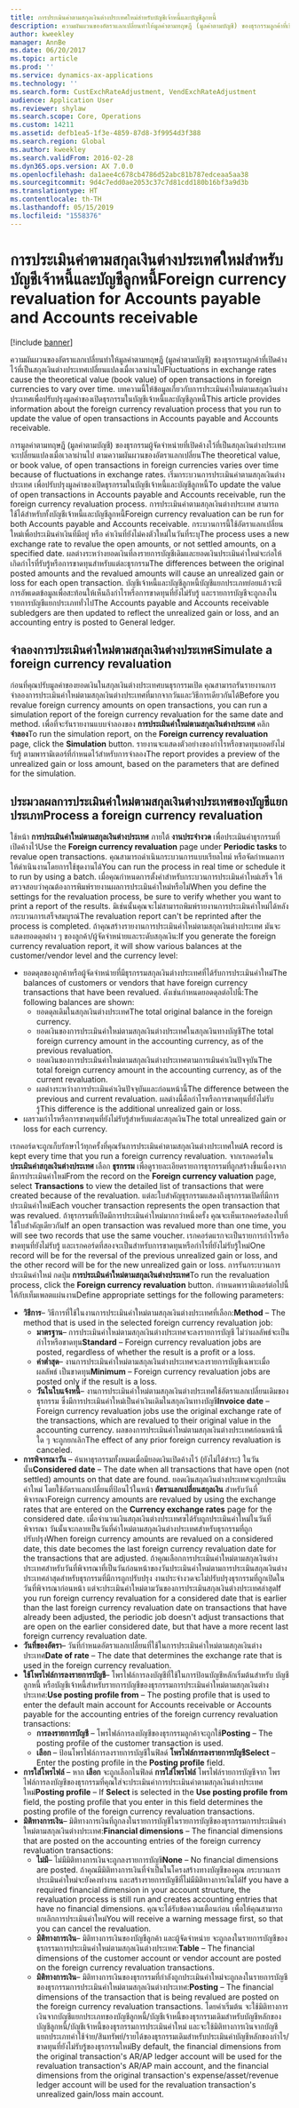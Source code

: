```yaml
---
title: การประเมินค่าตามสกุลเงินต่างประเทศใหม่สำหรับบัญชีเจ้าหนี้และบัญชีลูกหนี้
description: ความผันผวนของอัตราแลกเปลี่ยนทำให้มูลค่าตามทฤษฎี (มูลค่าตามบัญชี) ของธุรกรรมลูกค้าที่เปิดค้างไว้ที่เป็นสกุลเงินต่างประเทศเปลี่ยนแปลงเมื่อเวลาผ่านไป บทความนี้ให้ข้อมูลเกี่ยวกับการประเมินค่าใหม่ตามสกุลเงินต่างประเทศเพื่อปรับปรุงมูลค่าของเปิดธุรกรรมในบัญชีเจ้าหนี้และบัญชีลูกหนี้
author: kweekley
manager: AnnBe
ms.date: 06/20/2017
ms.topic: article
ms.prod: ''
ms.service: dynamics-ax-applications
ms.technology: ''
ms.search.form: CustExchRateAdjustment, VendExchRateAdjustment
audience: Application User
ms.reviewer: shylaw
ms.search.scope: Core, Operations
ms.custom: 14211
ms.assetid: defb1ea5-1f3e-4859-87d8-3f9954d3f388
ms.search.region: Global
ms.author: kweekley
ms.search.validFrom: 2016-02-28
ms.dyn365.ops.version: AX 7.0.0
ms.openlocfilehash: da1aee4c678cb4786d52abc81b787edceaa5aa38
ms.sourcegitcommit: 9d4c7edd0ae2053c37c7d81cdd180b16bf3a9d3b
ms.translationtype: HT
ms.contentlocale: th-TH
ms.lasthandoff: 05/15/2019
ms.locfileid: "1558376"
---
```

# <a name="foreign-currency-revaluation-for-accounts-payable-and-accounts-receivable"></a><span data-ttu-id="a5792-104">การประเมินค่าตามสกุลเงินต่างประเทศใหม่สำหรับบัญชีเจ้าหนี้และบัญชีลูกหนี้</span><span class="sxs-lookup"><span data-stu-id="a5792-104">Foreign currency revaluation for Accounts payable and Accounts receivable</span></span>

[!include [banner](../includes/banner.md)]

<span data-ttu-id="a5792-105">ความผันผวนของอัตราแลกเปลี่ยนทำให้มูลค่าตามทฤษฎี (มูลค่าตามบัญชี) ของธุรกรรมลูกค้าที่เปิดค้างไว้ที่เป็นสกุลเงินต่างประเทศเปลี่ยนแปลงเมื่อเวลาผ่านไป</span><span class="sxs-lookup"><span data-stu-id="a5792-105">Fluctuations in exchange rates cause the theoretical value (book value) of open transactions in foreign currencies to vary over time.</span></span> <span data-ttu-id="a5792-106">บทความนี้ให้ข้อมูลเกี่ยวกับการประเมินค่าใหม่ตามสกุลเงินต่างประเทศเพื่อปรับปรุงมูลค่าของเปิดธุรกรรมในบัญชีเจ้าหนี้และบัญชีลูกหนี้</span><span class="sxs-lookup"><span data-stu-id="a5792-106">This article provides information about the foreign currency revaluation process that you run to update the value of open transactions in Accounts payable and Accounts receivable.</span></span> 

<span data-ttu-id="a5792-107">การมูลค่าตามทฤษฎี (มูลค่าตามบัญชี) ของธุรกรรมผู้จัดจำหน่ายที่เปิดค้างไว้ที่เป็นสกุลเงินต่างประเทศ จะเปลี่ยนแปลงเมื่อเวลาผ่านไป ตามความผันผวนของอัตราแลกเปลี่ยน</span><span class="sxs-lookup"><span data-stu-id="a5792-107">The theoretical value, or book value, of open transactions in foreign currencies varies over time because of fluctuations in exchange rates.</span></span> <span data-ttu-id="a5792-108">เริ่มกระบวนการประเมินค่าตามสกุลเงินต่างประเทศ เพื่อปรับปรุงมูลค่าของเปิดธุรกรรมในบัญชีเจ้าหนี้และบัญชีลูกหนี้</span><span class="sxs-lookup"><span data-stu-id="a5792-108">To update the value of open transactions in Accounts payable and Accounts receivable, run the foreign currency revaluation process.</span></span> <span data-ttu-id="a5792-109">การประเมินค่าตามสกุลเงินต่างประเทศ สามารถใช้ได้สำหรับทั้งบัญชีเจ้าหนี้และบัญชีลูกหนี้</span><span class="sxs-lookup"><span data-stu-id="a5792-109">Foreign currency revaluation can be run for both Accounts payable and Accounts receivable.</span></span> <span data-ttu-id="a5792-110">กระบวนการนี้ใช้อัตราแลกเปลี่ยนใหม่เพื่อประเมินค่าเงินที่มีอยู่ หรือ ค่าเงินที่ยังไม่คงตัวใหม่ในวันที่ระบุ</span><span class="sxs-lookup"><span data-stu-id="a5792-110">The process uses a new exchange rate to revalue the open amounts, or not settled amounts, on a specified date.</span></span> <span data-ttu-id="a5792-111">ผลต่างระหว่างยอดเงินที่ลงรายการบัญชีเดิมและยอดเงินประเมินค่าใหม่จะก่อให้เกิดกำไรที่รับรู้หรือการขาดทุนสำหรับแต่ละธุรกรรม</span><span class="sxs-lookup"><span data-stu-id="a5792-111">The differences between the original posted amounts and the revalued amounts will cause an unrealized gain or loss for each open transaction.</span></span> <span data-ttu-id="a5792-112">บัญชีเจ้าหนี้และบัญชีลูกหนี้บัญชีแยกประเภทย่อยแล้วจะมีการอัพเดตข้อมูลเพื่อสะท้อนให้เห็นถึงกำไรหรือการขาดทุนที่ยังไม่รับรู้ และรายการบัญชีจะถูกลงในรายการบัญชีแยกประเภททั่วไป</span><span class="sxs-lookup"><span data-stu-id="a5792-112">The Accounts payable and Accounts receivable subledgers are then updated to reflect the unrealized gain or loss, and an accounting entry is posted to General ledger.</span></span>

## <a name="simulate-a-foreign-currency-revaluation"></a><span data-ttu-id="a5792-113">จำลองการประเมินค่าใหม่ตามสกุลเงินต่างประเทศ</span><span class="sxs-lookup"><span data-stu-id="a5792-113">Simulate a foreign currency revaluation</span></span>
<span data-ttu-id="a5792-114">ก่อนที่คุณปรับมูลค่าของยอดเงินในสกุลเงินต่างประเทศบนธุรกรรมเปิด คุณสามารถรันรายงานการจำลองการประเมินค่าใหม่ตามสกุลเงินต่างประเทศที่มากจากวันและวิธีการเดียวกันได้</span><span class="sxs-lookup"><span data-stu-id="a5792-114">Before you revalue foreign currency amounts on open transactions, you can run a simulation report of the foreign currency revaluation for the same date and method.</span></span> <span data-ttu-id="a5792-115">เพื่อที่จะรันรายงานแบบจำลองของ **การประเมินค่าใหม่ตามสกุลเงินต่างประเทศ** คลิก **จำลอง**</span><span class="sxs-lookup"><span data-stu-id="a5792-115">To run the simulation report, on the **Foreign currency revaluation** page, click the **Simulation** button.</span></span> <span data-ttu-id="a5792-116">รายงานจะแสดงตัวอย่างของกำไรหรือขาดทุนยอดยังไม่รับรู้ ตามพารามิเตอร์ที่กำหนดไว้สำหรับการจำลอง</span><span class="sxs-lookup"><span data-stu-id="a5792-116">The report provides a preview of the unrealized gain or loss amount, based on the parameters that are defined for the simulation.</span></span>

## <a name="process-a-foreign-currency-revaluation"></a><span data-ttu-id="a5792-117">ประมวลผลการประเมินค่าใหม่ตามสกุลเงินต่างประเทศของบัญชีแยกประเภท</span><span class="sxs-lookup"><span data-stu-id="a5792-117">Process a foreign currency revaluation</span></span>
<span data-ttu-id="a5792-118">ใช้หน้า **การประเมินค่าใหม่ตามสกุลเงินต่างประเทศ** ภายใต้ **งานประจำงวด** เพื่อประเมินค่าธุรกรรมที่เปิดค้างไว้</span><span class="sxs-lookup"><span data-stu-id="a5792-118">Use the **Foreign currency revaluation** page under **Periodic tasks** to revalue open transactions.</span></span> <span data-ttu-id="a5792-119">คุณสามารถดำเนินกระบวนการแบบเรียลไทม์ หรือจัดกำหนดการให้ดำเนินงานโดยการใช้ชุดงานได้</span><span class="sxs-lookup"><span data-stu-id="a5792-119">You can run the process in real time or schedule it to run by using a batch.</span></span> <span data-ttu-id="a5792-120">เมื่อคุณกำหนดการตั้งค่าสำหรับกระบวนการประเมินค่าใหม่เสร็จ ให้ตรวจสอบว่าคุณต้องการพิมพ์รายงานผลการประเมินค่าใหม่หรือไม่</span><span class="sxs-lookup"><span data-stu-id="a5792-120">When you define the settings for the revaluation process, be sure to verify whether you want to print a report of the results.</span></span> <span data-ttu-id="a5792-121">มิเช่นนั้นคุณจะไม่สามารถพิมพ์รายงานการประเมินค่าใหม่ได้หลังกระบวนการเสร็จสมบูรณ์</span><span class="sxs-lookup"><span data-stu-id="a5792-121">The revaluation report can't be reprinted after the process is completed.</span></span> <span data-ttu-id="a5792-122">ถ้าคุณสร้างรายงานการประเมินค่าใหม่ตามสกุลเงินต่างประเทศ มันจะแสดงยอดดุลต่าง ๆ ของลูกค้า/ผู้จัดจำหน่ายและระดับสกุลเงิน:</span><span class="sxs-lookup"><span data-stu-id="a5792-122">If you generate the foreign currency revaluation report, it will show various balances at the customer/vendor level and the currency level:</span></span>

-   <span data-ttu-id="a5792-123">ยอดดุลของลูกค้าหรือผู้จัดจำหน่ายที่มีธุรกรรมสกุลเงินต่างประเทศที่ได้รับการประเมินค่าใหม่</span><span class="sxs-lookup"><span data-stu-id="a5792-123">The balances of customers or vendors that have foreign currency transactions that have been revalued.</span></span> <span data-ttu-id="a5792-124">ดังเช่นกำหนดยอดดุลต่อไปนี้:</span><span class="sxs-lookup"><span data-stu-id="a5792-124">The following balances are shown:</span></span>
    -   <span data-ttu-id="a5792-125">ยอดดุลเดิมในสกุลเงินต่างประเทศ</span><span class="sxs-lookup"><span data-stu-id="a5792-125">The total original balance in the foreign currency.</span></span>
    -   <span data-ttu-id="a5792-126">ยอดเงินของการประเมินค่าใหม่ตามสกุลเงินต่างประเทศในสกุลเงินทางบัญชี</span><span class="sxs-lookup"><span data-stu-id="a5792-126">The total foreign currency amount in the accounting currency, as of the previous revaluation.</span></span>
    -   <span data-ttu-id="a5792-127">ยอดเงินของการประเมินค่าใหม่ตามสกุลเงินต่างประเทศตามการเมินค่าเงินปัจจุบัน</span><span class="sxs-lookup"><span data-stu-id="a5792-127">The total foreign currency amount in the accounting currency, as of the current revaluation.</span></span>
    -   <span data-ttu-id="a5792-128">ผลต่างระหว่างการประเมินค่าเงินปัจจุบันและก่อนหน้านี้</span><span class="sxs-lookup"><span data-stu-id="a5792-128">The difference between the previous and current revaluation.</span></span> <span data-ttu-id="a5792-129">ผลต่างนี้คือกำไรหรือการขาดทุนที่ยังไม่รับรู้</span><span class="sxs-lookup"><span data-stu-id="a5792-129">This difference is the additional unrealized gain or loss.</span></span>
-   <span data-ttu-id="a5792-130">ผลรวมกำไรหรือการขาดทุนที่ยังไม่รับรู้สำหรับแต่ละสกุลเงิน</span><span class="sxs-lookup"><span data-stu-id="a5792-130">The total unrealized gain or loss for each currency.</span></span>

<span data-ttu-id="a5792-131">เรกคอร์ดจะถูกเก็บรักษาไว้ทุกครั้งที่คุณรันการประเมินค่าตามสกุลเงินต่างประเทศใหม่</span><span class="sxs-lookup"><span data-stu-id="a5792-131">A record is kept every time that you run a foreign currency revaluation.</span></span> <span data-ttu-id="a5792-132">จากเรกคอร์ดใน **ประเมินค่าสกุลเงินต่างประเทศ** เลือก **ธุรกรรม** เพื่อดูรายละเอียดรายการธุรกรรมที่ถูกสร้างขึ้นเนื่องจาก มีการประเมินค่าใหม่</span><span class="sxs-lookup"><span data-stu-id="a5792-132">From the record on the **Foreign currency valuation** page, select **Transactions** to view the detailed list of transactions that were created because of the revaluation.</span></span> <span data-ttu-id="a5792-133">แต่ละใบสำคัญธุรกรรมแสดงถึงธุรกรรมเปิดที่มีการประเมินค่าใหม่</span><span class="sxs-lookup"><span data-stu-id="a5792-133">Each voucher transaction represents the open transaction that was revalued.</span></span> <span data-ttu-id="a5792-134">ถ้าธุรกรรมที่เปิดมีการประเมินค่าใหม่มากกว่าหนึ่งครั้ง คุณจะเห็นเรกคอร์ดสองใบที่ใช้ใบสำคัญเดียวกัน</span><span class="sxs-lookup"><span data-stu-id="a5792-134">If an open transaction was revalued more than one time, you will see two records that use the same voucher.</span></span> <span data-ttu-id="a5792-135">เรกคอร์ดแรกจะเป็นรายการกำไรหรือขาดทุนที่ยังไม่รับรู้ และเรกคอร์ดที่สองจะเป็นสำหรับการขาดทุนหรือกำไรที่ยังไม่รับรู้ใหม่</span><span class="sxs-lookup"><span data-stu-id="a5792-135">One record will be for the reversal of the previous unrealized gain or loss, and the other record will be for the new unrealized gain or loss.</span></span> <span data-ttu-id="a5792-136">การรันกระบวนการประเมินค่าใหม่ กดปุ่ม **การประเมินค่าใหม่ตามสกุลเงินต่างประเทศ**</span><span class="sxs-lookup"><span data-stu-id="a5792-136">To run the revaluation process, click the **Foreign currency revaluation** button.</span></span> <span data-ttu-id="a5792-137">กำหนดพารามิเตอร์ต่อไปนี้ให้กับเท็มเพลตแผ่นงาน</span><span class="sxs-lookup"><span data-stu-id="a5792-137">Define appropriate settings for the following parameters:</span></span>

-   <span data-ttu-id="a5792-138">**วิธีการ**– วิธีการที่ใช้ในงานการประเมินค่าใหม่ตามสกุลเงินต่างประเทศที่เลือก:</span><span class="sxs-lookup"><span data-stu-id="a5792-138">**Method** – The method that is used in the selected foreign currency revaluation job:</span></span>
    -   <span data-ttu-id="a5792-139">**มาตรฐาน**– การประเมินค่าใหม่ตามสกุลเงินต่างประเทศจะลงรายการบัญชี ไม่ว่าผลลัพธ์จะเป็นกำไรหรือขาดทุน</span><span class="sxs-lookup"><span data-stu-id="a5792-139">**Standard** – Foreign currency revaluation jobs are posted, regardless of whether the result is a profit or a loss.</span></span>
    -   <span data-ttu-id="a5792-140">**ค่าต่ำสุด**– งานการประเมินค่าใหม่ตามสกุลเงินต่างประเทศจะลงรายการบัญชีเฉพาะเมื่อผลลัพธ์ เป็นขาดทุน</span><span class="sxs-lookup"><span data-stu-id="a5792-140">**Minimum** – Foreign currency revaluation jobs are posted only if the result is a loss.</span></span>
    -   <span data-ttu-id="a5792-141">**วันในใบแจ้งหนี้**– งานการประเมินค่าใหม่ตามสกุลเงินต่างประเทศใช้อัตราแลกเปลี่ยนเดิมของธุรกรรม ซึ่งมีการประเมินค่าใหม่เป็นค่าเงินเดิมในสกุลเงินทางบัญชี</span><span class="sxs-lookup"><span data-stu-id="a5792-141">**Invoice date** – Foreign currency revaluation jobs use the original exchange rate of the transactions, which are revalued to their original value in the accounting currency.</span></span> <span data-ttu-id="a5792-142">ผลของการประเมินค่าใหม่ตามสกุลเงินต่างประเทศก่อนหน้านี้ใด ๆ จะถูกยกเลิก</span><span class="sxs-lookup"><span data-stu-id="a5792-142">The effect of any prior foreign currency revaluation is canceled.</span></span>
-   <span data-ttu-id="a5792-143">**การพิจารณาวัน** – ค้นหาธุรกรรมทั้งหมดเมื่อมียอดเงินเปิดค้างไว้ (ยังไม่ได้ชำระ) ในวันนั้น</span><span class="sxs-lookup"><span data-stu-id="a5792-143">**Considered date** – The date when all transactions that have open (not settled) amounts on that date are found.</span></span> <span data-ttu-id="a5792-144">ยอดเงินสกุลเงินต่างประเทศจะถูกประเมินค่าใหม่ โดยใช้อัตราแลกเปลี่ยนที่ป้อนไว้ในหน้า **อัตราแลกเปลี่ยนสกุลเงิน** สำหรับวันที่พิจารณา</span><span class="sxs-lookup"><span data-stu-id="a5792-144">Foreign currency amounts are revalued by using the exchange rates that are entered on the **Currency exchange rates** page for the considered date.</span></span> <span data-ttu-id="a5792-145">เมื่อจำนวนเงินสกุลเงินต่างประเทศฃได้รับถูกประเมินค่าใหม่ในวันที่พิจารณา วันนั้นจะกลายเป็นวันที่ค่าใหม่ตามสกุลเงินต่างประเทศสำหรับธุรกรรมที่ถูกปรับปรุง</span><span class="sxs-lookup"><span data-stu-id="a5792-145">When foreign currency amounts are revalued on a considered date, this date becomes the last foreign currency revaluation date for the transactions that are adjusted.</span></span> <span data-ttu-id="a5792-146">ถ้าคุณเลือกการประเมินค่าใหม่ตามสกุลเงินต่างประเทศสำหรับวันที่พิจารณาที่เป็นวันก่อนหน้าของวันประเมินค่าใหม่ตามการประเมินสกุลเงินต่างประเทศล่าสุดสำหรับธุรกรรมที่มีการถูกปรับปรุง งานประจำงวดจะไม่ปรับปรุงธุรกรรมที่ถูกเปิดในวันที่พิจารณาก่อนหน้า แต่จะประเมินค่าใหม่ตามวันของการประเมินสกุลเงินต่างประเทศล่าสุด</span><span class="sxs-lookup"><span data-stu-id="a5792-146">If you run foreign currency revaluation for a considered date that is earlier than the last foreign currency revaluation date on transactions that have already been adjusted, the periodic job doesn't adjust transactions that are open on the earlier considered date, but that have a more recent last foreign currency revaluation date.</span></span>
-   <span data-ttu-id="a5792-147">**วันที่ของอัตรา**– วันที่กำหนดอัตราแลกเปลี่ยนที่ใช้ในการประเมินค่าใหม่ตามสกุลเงินต่างประเทศ</span><span class="sxs-lookup"><span data-stu-id="a5792-147">**Date of rate** – The date that determines the exchange rate that is used in the foreign currency revaluation.</span></span>
-   <span data-ttu-id="a5792-148">**ใช้โพรไฟล์การลงรายการบัญชี**– โพรไฟล์การลงบัญชีที่ใช้ในการป้อนบัญชีหลักเริ่มต้นสำหรับ บัญชีลูกหนี้ หรือบัญชีเจ้าหนี้สำหรับรายการบัญชีของธุรกรรมการประเมินค่าใหม่ตามสกุลเงินต่างประเทศ:</span><span class="sxs-lookup"><span data-stu-id="a5792-148">**Use posting profile from** – The posting profile that is used to enter the default main account for Accounts receivable or Accounts payable for the accounting entries of the  foreign currency revaluation transactions:</span></span>
    -   <span data-ttu-id="a5792-149">**การลงรายการบัญชี** – โพรไฟล์การลงบัญชีของธุรกรรมลูกค้าจะถูกใช้</span><span class="sxs-lookup"><span data-stu-id="a5792-149">**Posting** – The posting profile of the customer transaction is used.</span></span>
    -   <span data-ttu-id="a5792-150">**เลือก** – ป้อนโพรไฟล์การลงรายการบัญชีในฟิลด์ **โพรไฟล์การลงรายการบัญชี**</span><span class="sxs-lookup"><span data-stu-id="a5792-150">**Select** – Enter the posting profile in the **Posting profile** field.</span></span>
-   <span data-ttu-id="a5792-151">**การใส่โพรไฟล์** – หาก **เลือก** จะถูกเลือกในฟิลด์ **การใส่โพรไฟล์** โพรไฟล์รายการบัญชีจาก โพรไฟล์การลงบัญชีของธุรกรรมที่คุณใส่จะประเมินค่าการประเมินค่าตามสกุลเงินต่างประเทศใหม่</span><span class="sxs-lookup"><span data-stu-id="a5792-151">**Posting profile** – If **Select** is selected in the **Use posting profile from** field, the posting profile that you enter in this field determines the posting profile of the foreign currency revaluation transactions.</span></span>
-   <span data-ttu-id="a5792-152">**มิติทางการเงิน**– มิติทางการเงินที่ถูกลงในรายการบัญชีในรายการบัญชีของธุรกรรมการประเมินค่าใหม่ตามสกุลเงินต่างประเทศ:</span><span class="sxs-lookup"><span data-stu-id="a5792-152">**Financial dimensions** – The financial dimensions that are posted on the accounting entries of the foreign currency revaluation transactions:</span></span>
    -   <span data-ttu-id="a5792-153">**ไม่มี**– ไม่มีมิติทางการเงินจะถูกลงรายการบัญชี</span><span class="sxs-lookup"><span data-stu-id="a5792-153">**None** – No financial dimensions are posted.</span></span> <span data-ttu-id="a5792-154">ถ้าคุณมีมิติทางการเงินที่จำเป็นในโครงสร้างทางบัญชีของคุณ กระบวนการประเมินค่าใหม่จะยังคงทำงาน และสร้างรายการบัญชีที่ไม่มีมิติทางการเงินได้</span><span class="sxs-lookup"><span data-stu-id="a5792-154">If you have a required financial dimension in your account structure, the revaluation process is still run and creates accounting entries that have no financial dimensions.</span></span> <span data-ttu-id="a5792-155">คุณจะได้รับข้อความเตือนก่อน เพื่อให้คุณสามารถยกเลิกการประเมินค่าใหม่</span><span class="sxs-lookup"><span data-stu-id="a5792-155">You will receive a warning message first, so that you can cancel the revaluation.</span></span>
    -   <span data-ttu-id="a5792-156">**มิติทางการเงิน**– มิติทางการเงินของบัญชีลูกค้า และผู้จัดจำหน่าย จะถูกลงในรายการบัญชีของธุรกรรมการประเมินค่าใหม่ตามสกุลเงินต่างประเทศ:</span><span class="sxs-lookup"><span data-stu-id="a5792-156">**Table** – The financial dimensions of the customer account or vendor account are posted on the foreign currency revaluation transactions.</span></span>
    -   <span data-ttu-id="a5792-157">**มิติทางการเงิน**– มิติทางการเงินของธุรกรรมที่กำลังถูกประเมินค่าใหม่จะถูกลงในรายการบัญชีของธุรกรรมการประเมินค่าใหม่ตามสกุลเงินต่างประเทศ:</span><span class="sxs-lookup"><span data-stu-id="a5792-157">**Posting** – The financial dimensions of the transaction that is being revalued are posted on the foreign currency revaluation transactions.</span></span> <span data-ttu-id="a5792-158">โดยค่าเริ่มต้น จะใช้มิติทางการเงินจากบัญชีแยกประเภทของบัญชีลูกหนี้/บัญชีเจ้าหนี้ของธุรกรรมเดิมสำหรับบัญชีหลักของบัญชีลูกหนี้/บัญชีเจ้าหนี้ของธุรกรรมการประเมินค่าใหม่ และจะใช้มิติทางการเงินจากบัญชีแยกประเภทค่าใช้จ่าย/สินทรัพย์/รายได้ของธุรกรรมเดิมสำหรับประเมินค่าบัญชีหลักของกำไร/ขาดทุนที่ยังไม่รับรู้ของธุรกรรมใหม่</span><span class="sxs-lookup"><span data-stu-id="a5792-158">By default, the financial dimensions from the original transaction's AR/AP ledger account will be used for the revaluation transaction's AR/AP main account, and the financial dimensions from the original transaction's expense/asset/revenue ledger account will be used for the revaluation transaction's unrealized gain/loss main account.</span></span>




